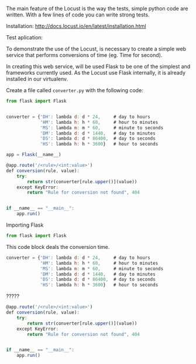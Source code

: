 The main feature of the Locust is the way the tests, simple python code are written. With a few lines of code you can write strong tests.

Installation:
http://docs.locust.io/en/latest/installation.html

Test aplication:

To demonstrate the use of the Locust, is necessary to create a simple web service that performs conversions of time (eg. Time for second).

In creating this web service, will be used Flask to be one of the simplest and frameworks currently used. As the Locust use Flask internally, it is already installed in our virtualenv.

Create a file called `converter.py` with the following code:

```javascript
from flask import Flask


converter = {'DH': lambda d: d * 24,     # day to hours
             'HM': lambda h: h * 60,     # hour to minutes
             'MS': lambda m: m * 60,     # minute to seconds
             'DM': lambda d: d * 1440,   # day to minutes
             'DS': lambda d: d * 86400,  # day to seconds
             'HS': lambda h: h * 3600}   # hour to seconds

app = Flask(__name__)

@app.route('/<rule>/<int:value>')
def conversion(rule, value):
    try:
        return str(converter[rule.upper()](value))
    except KeyError:
        return "Rule for conversion not found", 404


if __name__ == "__main__":
    app.run()
```

Importing Flask
```javascript
from flask import Flask
```
This code block deals the conversion time.
```javascript
converter = {'DH': lambda d: d * 24,     # day to hours
             'HM': lambda h: h * 60,     # hour to minutes
             'MS': lambda m: m * 60,     # minute to seconds
             'DM': lambda d: d * 1440,   # day to minutes
             'DS': lambda d: d * 86400,  # day to seconds
             'HS': lambda h: h * 3600}   # hour to seconds
```

?????
```javascript
@app.route('/<rule>/<int:value>')
def conversion(rule, value):
    try:
        return str(converter[rule.upper()](value))
    except KeyError:
        return "Rule for conversion not found", 404


if __name__ == "__main__":
    app.run()
```
